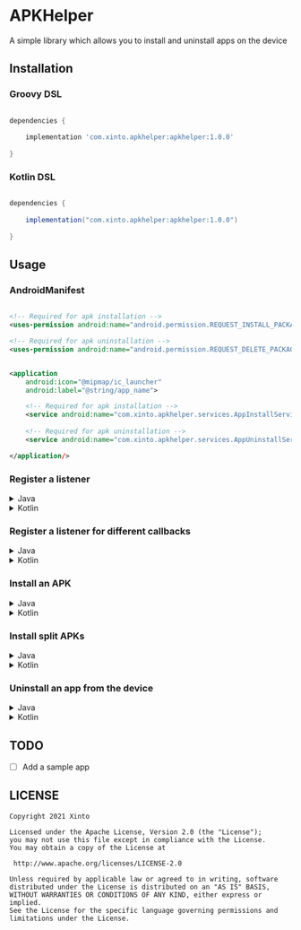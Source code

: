 # APKHelper
A simple library which allows you to install and uninstall apps on the device

## Installation

### Groovy DSL

```groovy

dependencies {
    
    implementation 'com.xinto.apkhelper:apkhelper:1.0.0'
    
}

```

### Kotlin DSL

```groovy

dependencies {
    
    implementation("com.xinto.apkhelper:apkhelper:1.0.0")
    
}

```

## Usage

### AndroidManifest

```xml

<!-- Required for apk installation -->
<uses-permission android:name="android.permission.REQUEST_INSTALL_PACKAGES" />

<!-- Required for apk uninstallation -->
<uses-permission android:name="android.permission.REQUEST_DELETE_PACKAGES" />


<application
    android:icon="@mipmap/ic_launcher"
    android:label="@string/app_name">

    <!-- Required for apk installation -->
    <service android:name="com.xinto.apkhelper.services.AppInstallService" />
    
    <!-- Required for apk uninstallation -->
    <service android:name="com.xinto.apkhelper.services.AppUninstallService" />

</application/>

```

### Register a listener

<details>
<summary>Java</summary>
Listener with all methods required to be overridden
    
```java
VariableHolderKt.setStatusCallback(new StatusCallback() {
    @Override
    public void onApkInstall(int id, @NotNull Context context) {
        Log.i(VariableHolderKt.getLogTag(), "Successfully installed an APK");
    }

    @Override
    public void onApkInstallFailed(@NotNull String error, int id, @NotNull Context context) {
        Log.i(VariableHolderKt.getLogTag(), "Failed to install an APK: " + error);
    }

    @Override
    public void onAppUninstall(int id, @NotNull Context context) {
        Log.i(VariableHolderKt.getLogTag(), "Successfully uninstalled an app");
    }

    @Override
    public void onAppUninstallFailed(@NotNull String error, int id, @NotNull Context context) {
        Log.i(VariableHolderKt.getLogTag(), "Failed to uninstall app: " + error);
    }
});
```
A simpler listener allowing you to override only the methods you need
    
```java
VariableHolderKt.setStatusCallback(new SimpleStatusCallback() {
    @Override
    public void onApkInstall(int id, @NotNull Context context) {
        Log.i(VariableHolderKt.getLogTag(), "Successfully installed an APK"); 
    }
});
```


</details>

<details>
<summary>Kotlin</summary>

This listener allows you to only provide callback for methods you actually need

```kotlin
setStatusCallback(
    onInstall = { id, context ->
        Log.i(logTag, "Successfully installed an APK")
    },
    onInstallFailed = { error, id, context ->
        Log.i(logTag, "Failed to install an APK: $error")
    },
    onUninstall = { id, context ->
        Log.i(logTag, "Successfully uninstalled an app")
    },
    onUninstallFailed = { error, id, context ->
        Log.i(logTag, "Failed to uninstall app: $error")
    }
)
```

</details>

### Register a listener for different callbacks

<details>
<summary>Java</summary>

Listener with all methods required to be overridden

```java
VariableHolderKt.setStatusCallback(new StatusCallback() {
    @Override
    public void onApkInstall(int id, @NotNull Context context) {
        switch (id) {
            case 1:
                Log.i(VariableHolderKt.getLogTag(), "Installed the first APK");
                break;
            case 2:
                Log.i(VariableHolderKt.getLogTag(), "Installed the second APK");
                break;
        }
    }

    @Override
    public void onApkInstallFailed(@NotNull String error, int id, @NotNull Context context) {
        switch (id) {
            case 1:
                Log.i(VariableHolderKt.getLogTag(), "Failed to install the first APK");
                break;
            case 2:
                Log.i(VariableHolderKt.getLogTag(), "Failed to install the second APK");
                break;
        }
    }

    @Override
    public void onAppUninstall(int id, @NotNull Context context) {
        switch (id) {
            case 1:
                Log.i(VariableHolderKt.getLogTag(), "Uninstalled the first app");
                break;
            case 2:
                Log.i(VariableHolderKt.getLogTag(), "Uninstalled the second app");
                break;
        }
    }

    @Override
    public void onAppUninstallFailed(@NotNull String error, int id, @NotNull Context context) {
        switch (id) {
            case 1:
                Log.i(VariableHolderKt.getLogTag(), "Failed to uninstall first app");
                break;
            case 2:
                Log.i(VariableHolderKt.getLogTag(), "Failed to uninstall second app");
                break;
        }
    }
});
```
A simpler listener allowing you to override only the methods you need

```java
VariableHolderKt.setStatusCallback(new SimpleStatusCallback() {
    @Override
    public void onApkInstall(int id, @NotNull Context context) {
        switch (id) {
            case 1:
                Log.i(VariableHolderKt.getLogTag(), "Installed the first APK");
                break;
            case 2:
                Log.i(VariableHolderKt.getLogTag(), "Installed the second APK");
                break;
        }
    }
});

```
</details>

<details>
<summary>Kotlin</summary>

This listener allows you to only provide callback for methods you actually need

```kotlin
setStatusCallback(
    onInstall = { id, context ->
        when (id) {
            1 -> Log.i(logTag, "Installed the first APK")
            2 -> Log.i(logTag, "Installed the second APK")
        }
    },
    onInstallFailed = { error, id, context ->
        when (id) {
            1 -> Log.i(logTag, "Failed to install the first APK")
            2 -> Log.i(logTag, "Failed to install the second APK")
        }
    },
    onUninstall = { id, context ->
        when (id) {
            1 -> Log.i(logTag, "Uninstalled the first app")
            2 -> Log.i(logTag, "Uninstalled the second app")
        }
    },
    onUninstallFailed = { error, id, context ->
        when (id) {
            1 -> Log.i(logTag, "Failed to uninstall the first app")
            2 -> Log.i(logTag, "Failed to uninstall the second app")
        }
    }
)
```

</details>

### Install an APK

<details>
<summary>Java</summary>

```java
//Inside AppCompatActivity, can be done from anywhere where context is accessible
//ID is not optional because java doesn't support optional parameters
PMKt.installApk(getExternalFilesDir("apks").getPath() + "/someapk.apk", this, 0);
```
</details>

<details>
<summary>Kotlin</summary>

```java
//Inside AppCompatActivity, can be done from anywhere where context is accessible
//ID is optional, default is 0
installApk(getExternalFilesDir("apks")?.path + "/someapk.apk", this)
```
</details>

### Install split APKs

<details>
<summary>Java</summary>

```java
//Inside AppCompatActivity, can be done from anywhere where context is accessible
//ID is not optional because java doesn't support optional parameters
PMKt.installSplitApks(getExternalFilesDir("splitApks").getPath(), this, 0);
```
</details>

<details>
<summary>Kotlin</summary>

```java
//Inside AppCompatActivity, can be done from anywhere where context is accessible
//ID is optional, default is 0
installSplitApks(getExternalFilesDir("splitapks")?.path.toString(), this)
```
</details>

### Uninstall an app from the device

<details>
<summary>Java</summary>

```java
//Inside AppCompatActivity, can be done from anywhere where context is accessible
//ID is not optional because java doesn't support optional parameters
PMKt.uninstallApk("com.some.application", this, 0);
```
</details>

<details>
<summary>Kotlin</summary>

```java
//Inside AppCompatActivity, can be done from anywhere where context is accessible
//ID is optional, default is 0
uninstallApk("com.some.application", this)
```
</details>

## TODO
- [ ] Add a sample app

## LICENSE
```
Copyright 2021 Xinto
  
Licensed under the Apache License, Version 2.0 (the "License");
you may not use this file except in compliance with the License.
You may obtain a copy of the License at

 http://www.apache.org/licenses/LICENSE-2.0

Unless required by applicable law or agreed to in writing, software
distributed under the License is distributed on an "AS IS" BASIS,
WITHOUT WARRANTIES OR CONDITIONS OF ANY KIND, either express or implied.
See the License for the specific language governing permissions and
limitations under the License.
```